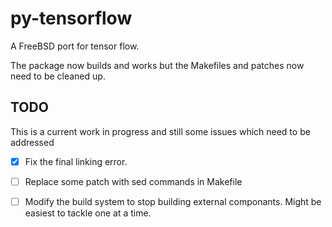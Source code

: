 # py-tensorflow
A FreeBSD port for tensor flow.


The package now builds and works but the Makefiles and patches now need to be cleaned up.

## TODO

This is a current work in progress and still some issues which need to be addressed

- [x] Fix the final linking error.

- [ ] Replace some patch with sed commands in Makefile

- [ ] Modify the build system to stop building external componants. Might be easiest to tackle one at a time.
